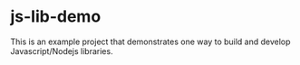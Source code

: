 # js-lib-demo

This is an example project that demonstrates one way to build and develop Javascript/Nodejs libraries.
